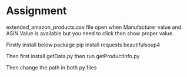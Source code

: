 # Assignment 
extended_amazon_products.csv file open when Manufacturer value and ASIN Value is available but you need to click then show proper value.

Firstly install below package
pip install requests beautifulsoup4

Then first install getData.py then run getProductInfo.py

Then change the path in both py files
